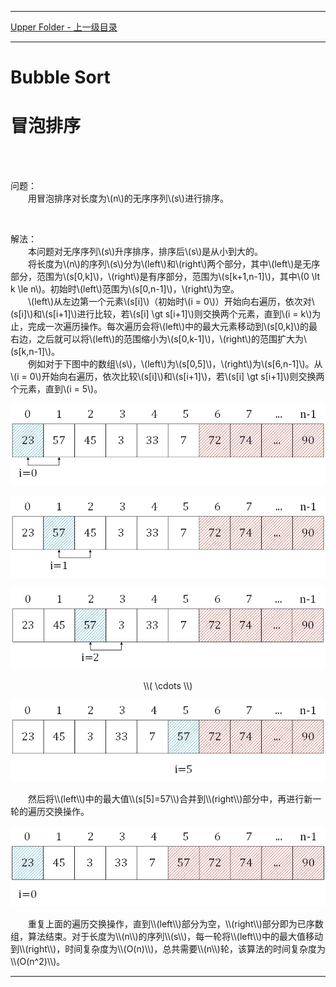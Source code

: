 <script type="text/javascript" async src="//cdn.bootcss.com/mathjax/2.7.0/MathJax.js?config=TeX-AMS-MML_HTMLorMML"></script>
<script type="text/javascript" async src="https://cdnjs.cloudflare.com/ajax/libs/mathjax/2.7.1/MathJax.js?config=TeX-MML-AM_CHTML"></script>


--------
[Upper Folder - 上一级目录](../)


--------
# Bubble Sort
# 冒泡排序

<br>
<br>

问题：<br>
&emsp;&emsp;用冒泡排序对长度为\\(n\\)的无序序列\\(s\\)进行排序。<br>

<br>

解法：<br>
&emsp;&emsp;本问题对无序序列\\(s\\)升序排序，排序后\\(s\\)是从小到大的。<br>
&emsp;&emsp;将长度为\\(n\\)的序列\\(s\\)分为\\(left\\)和\\(right\\)两个部分，其中\\(left\\)是无序部分，范围为\\(s[0,k]\\)，\\(right\\)是有序部分，范围为\\(s[k+1,n-1]\\)，其中\\(0 \lt k \le n\\)。初始时\\(left\\)范围为\\(s[0,n-1]\\)，\\(right\\)为空。<br>
&emsp;&emsp;\\(left\\)从左边第一个元素\\(s[i]\\)（初始时\\(i = 0\\)）开始向右遍历，依次对\\(s[i]\\)和\\(s[i+1]\\)进行比较，若\\(s[i] \gt s[i+1]\\)则交换两个元素，直到\\(i = k\\)为止，完成一次遍历操作。每次遍历会将\\(left\\)中的最大元素移动到\\(s[0,k]\\)的最右边，之后就可以将\\(left\\)的范围缩小为\\(s[0,k-1]\\)，\\(right\\)的范围扩大为\\(s[k,n-1]\\)。<br>
&emsp;&emsp;例如对于下图中的数组\\(s\\)，\\(left\\)为\\(s[0,5]\\)，\\(right\\)为\\(s[6,n-1]\\)。从\\(i = 0\\)开始向右遍历，依次比较\\(s[i]\\)和\\(s[i+1]\\)，若\\(s[i] \gt s[i+1]\\)则交换两个元素，直到\\(i = 5\\)。<br>
<p align="center"><img src="../res/BubbleSort1.png" /></p>
<p align="center"><img src="../res/BubbleSort2.png" /></p>
<p align="center"><img src="../res/BubbleSort3.png" /></p>
<p align="center"> \\( \cdots \\) </p>
<p align="center"><img src="../res/BubbleSort4.png" /></p>
&emsp;&emsp;然后将\\(left\\)中的最大值\\(s[5]=57\\)合并到\\(right\\)部分中，再进行新一轮的遍历交换操作。<br>
<p align="center"><img src="../res/BubbleSort5.png" /></p>
&emsp;&emsp;重复上面的遍历交换操作，直到\\(left\\)部分为空，\\(right\\)部分即为已序数组，算法结束。对于长度为\\(n\\)的序列\\(s\\)，每一轮将\\(left\\)中的最大值移动到\\(right\\)，时间复杂度为\\(O(n)\\)，总共需要\\(n\\)轮，该算法的时间复杂度为\\(O(n^2)\\)。<br>


--------
